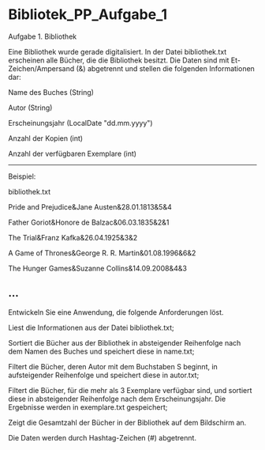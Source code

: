 # Bibliotek_PP_Aufgabe_1

Aufgabe 1. Bibliothek

Eine Bibliothek wurde gerade digitalisiert. In der Datei bibliothek.txt erscheinen alle Bücher, die die Bibliothek besitzt. Die Daten sind mit Et-Zeichen/Ampersand (&) abgetrennt und stellen die folgenden Informationen dar:

Name des Buches (String)

Autor (String) 

Erscheinungsjahr (LocalDate "dd.mm.yyyy")

Anzahl der Kopien (int)

Anzahl der verfügbaren Exemplare (int)

---------------------------------------------------------------------------------------------------------------------------
Beispiel:

bibliothek.txt

Pride and Prejudice&Jane Austen&28.01.1813&5&4

Father Goriot&Honore de Balzac&06.03.1835&2&1

The Trial&Franz Kafka&26.04.1925&3&2

A Game of Thrones&George R. R. Martin&01.08.1996&6&2

The Hunger Games&Suzanne Collins&14.09.2008&4&3

...
---------------------------------------------------------------------------------------------------------------------------

Entwickeln Sie eine Anwendung, die folgende Anforderungen löst. 

Liest die Informationen aus der Datei bibliothek.txt;

Sortiert die Bücher aus der Bibliothek in absteigender Reihenfolge nach dem Namen des Buches und speichert diese in name.txt;

Filtert die Bücher, deren Autor mit dem Buchstaben S beginnt, in aufsteigender Reihenfolge und speichert diese in autor.txt;

Filtert die Bücher, für die mehr als 3 Exemplare verfügbar sind, und sortiert diese in absteigender Reihenfolge nach dem Erscheinungsjahr. Die Ergebnisse werden in exemplare.txt gespeichert;

Zeigt die Gesamtzahl der Bücher in der Bibliothek auf dem Bildschirm an. 

Die Daten werden durch Hashtag-Zeichen (#) abgetrennt.
